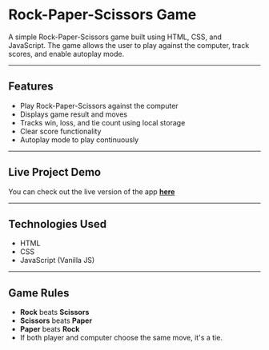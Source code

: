 # Rock-Paper-Scissors Game

A simple Rock-Paper-Scissors game built using HTML, CSS, and JavaScript. The game allows the user to play against the computer, track scores, and enable autoplay mode.

---

## Features
- Play Rock-Paper-Scissors against the computer
- Displays game result and moves
- Tracks win, loss, and tie count using local storage
- Clear score functionality
- Autoplay mode to play continuously

---

## Live Project Demo
You can check out the live version of the app **[here](#)**

---

## Technologies Used
- HTML
- CSS
- JavaScript (Vanilla JS)

---

## Game Rules
- **Rock** beats **Scissors**
- **Scissors** beats **Paper**
- **Paper** beats **Rock**
- If both player and computer choose the same move, it's a tie.

